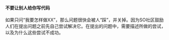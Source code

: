 #### 不要让别人给你写代码

如果只问“我要怎样做XX”，那么问题很快会被人“踩”，并关掉。因为SO社区鼓励人们在提出问题之前先自己尝试解决它。在提出的问题中，需要描述所做的尝试，以及为什么这些尝试不成功。

